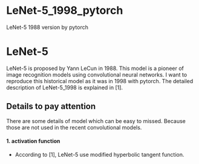 # LeNet-5_1998_pytorch
LeNet-5 1988 version by pytorch

# LeNet-5
LeNet-5 is proposed by Yann LeCun in 1988. This model is a pioneer of image recognition models using convolutional neural networks.
I want to reproduce this historical model as it was in 1998 with pytorch. The detailed description of LeNet-5_1998 is explained in [1]. 

## Details to pay attention
There are some details of model which can be easy to missed. Because those are not used in the recent convolutional models.

#### 1. activation function  
  - According to [1], LeNet-5 use modified hyperbolic tangent function.
